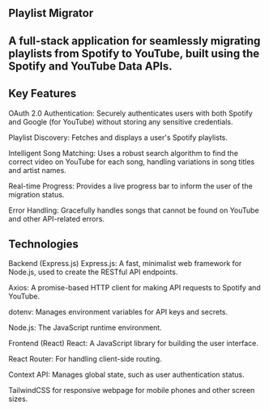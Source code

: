 ## Playlist Migrator
## A full-stack application for seamlessly migrating playlists from Spotify to YouTube, built using the Spotify and YouTube Data APIs.

## Key Features
OAuth 2.0 Authentication: Securely authenticates users with both Spotify and Google (for YouTube) without storing any sensitive credentials.

Playlist Discovery: Fetches and displays a user's Spotify playlists.

Intelligent Song Matching: Uses a robust search algorithm to find the correct video on YouTube for each song, handling variations in song titles and artist names.

Real-time Progress: Provides a live progress bar to inform the user of the migration status.

Error Handling: Gracefully handles songs that cannot be found on YouTube and other API-related errors.

## Technologies
Backend (Express.js)
Express.js: A fast, minimalist web framework for Node.js, used to create the RESTful API endpoints.

Axios: A promise-based HTTP client for making API requests to Spotify and YouTube.

dotenv: Manages environment variables for API keys and secrets.

Node.js: The JavaScript runtime environment.

Frontend (React)
React: A JavaScript library for building the user interface.

React Router: For handling client-side routing.

Context API: Manages global state, such as user authentication status.

TailwindCSS for responsive webpage for mobile phones and other screen sizes.


